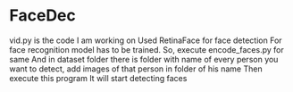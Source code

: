# FaceDec
vid.py is the code I am working on
Used RetinaFace for face detection
For face recognition model has to be trained. So, execute encode_faces.py for same
And in dataset folder there is folder with name of every person you want to detect, add images of that person in folder of his name
Then execute this program
It will start detecting faces
